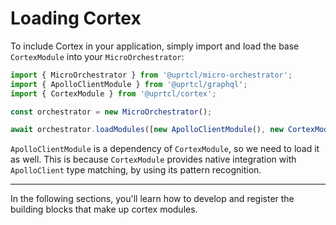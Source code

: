 # Loading Cortex

To include Cortex in your application, simply import and load the base `CortexModule` into your `MicroOrchestrator`:

```ts
import { MicroOrchestrator } from '@uprtcl/micro-orchestrator';
import { ApolloClientModule } from '@uprtcl/graphql';
import { CortexModule } from '@uprtcl/cortex';

const orchestrator = new MicroOrchestrator();

await orchestrator.loadModules([new ApolloClientModule(), new CortexModule()]);
```

`ApolloClientModule` is a dependency of `CortexModule`, so we need to load it as well. This is because `CortexModule` provides native integration with `ApolloClient` type matching, by using its pattern recognition.

---

In the following sections, you'll learn how to develop and register the building blocks that make up cortex modules.